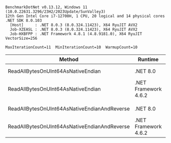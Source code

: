 ```

BenchmarkDotNet v0.13.12, Windows 11 (10.0.22631.3296/23H2/2023Update/SunValley3)
12th Gen Intel Core i7-12700H, 1 CPU, 20 logical and 14 physical cores
.NET SDK 8.0.103
  [Host]     : .NET 8.0.3 (8.0.324.11423), X64 RyuJIT AVX2
  Job-XZEASL : .NET 8.0.3 (8.0.324.11423), X64 RyuJIT AVX2
  Job-HXBFPP : .NET Framework 4.8.1 (4.8.9181.0), X64 RyuJIT VectorSize=256

MaxIterationCount=11  MinIterationCount=10  WarmupCount=10

```

| Method                                       | Runtime              |      Mean |     Error |    StdDev | Ratio | RatioSD |
|----------------------------------------------|----------------------|----------:|----------:|----------:|------:|--------:|
| ReadAllBytesOnUInt64AsNativeEndian           | .NET 8.0             |  3.216 ns | 0.0924 ns | 0.0611 ns |  1.00 |    0.00 |
| ReadAllBytesOnUInt64AsNativeEndian           | .NET Framework 4.6.2 |  3.844 ns | 0.0367 ns | 0.0242 ns |  1.20 |    0.02 |
|                                              |                      |           |           |           |       |         |
| ReadAllBytesOnUInt64AsNativeEndianAndReverse | .NET 8.0             |  4.287 ns | 0.0653 ns | 0.0432 ns |  1.00 |    0.00 |
| ReadAllBytesOnUInt64AsNativeEndianAndReverse | .NET Framework 4.6.2 | 25.221 ns | 0.2555 ns | 0.1690 ns |  5.88 |    0.07 |
